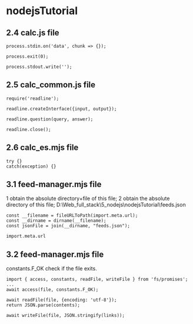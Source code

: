 # nodejsTutorial

## 2.4 calc.js file
```
process.stdin.on('data', chunk => {});
```
```
process.exit(0);
```
```
process.stdout.write('');
```

## 2.5 calc_common.js file
```
require('readline');
```
```
readline.createInterface({input, output});
```
```
readline.question(query, answer);
```
```
readline.close();
```

## 2.6 calc_es.mjs file
```
try {}
catch(exception) {}
```

## 3.1 feed-manager.mjs file
1 obtain the absolute directory+file of this file;
2 obtain the absolute directory of this file;
  D:\Web_full_stack\5_nodejs\nodejsTutorial\feeds.json
```
const __filename = fileURLToPath(import.meta.url); 
const __dirname = dirname(__filename); 
const jsonFile = join(__dirname, "feeds.json");
```
```
import.meta.url
```

## 3.2 feed-manager.mjs file
constants.F_OK check if the file exits.
```
import { access, constants, readFile, writeFile } from 'fs/promises';
...
await access(file, constants.F_OK);
```
```
await readFile(file, {encoding: 'utf-8'});
return JSON.parse(contents);
```
```
await writeFile(file, JSON.stringify(links));
```
